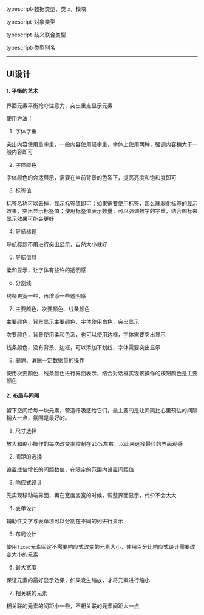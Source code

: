 typescript-数据类型、类 x，模块

typescript-对象类型

typescript-歧义联合类型

typescript-类型别名

---

## UI设计

#### 1. 平衡的艺术

界面元素平衡抢夺注意力，突出重点显示元素

使用方法：

1. 字体字重

突出内容使用重字重，一般内容使用轻字重，字体上使用两种，强调内容稍大于一般内容即可

2. 字体颜色

字体颜色的合适展示，需要在当前背景的色系下，提高亮度和饱和度即可

3. 标签值

标签名称可以去掉，显示标签值即可；如果需要使用标签，那么就弱化标签的显示效果，突出显示标签值；使用标签值表示数量，可以强调数字的字重，结合图标来显示效果可能会更好

4. 导航标题

导航标题不用进行突出显示，自然大小就好

5. 导航信息

柔和显示，让字体有些许的透明感

6. 分割线

线条更宽一些，再增添一些透明感

7. 主要颜色、次要颜色、线条颜色

主要颜色，背景显示主要颜色、字体使用白色，突出显示

次要颜色，背景使用柔和色系，也可以使用边框，字体需要突出显示

线条颜色，没有背景、边框，可以添加下划线，字体需要突出显示

8. 删除、消除一定数据量的操作

使用次要颜色、线条颜色进行界面表示，结合对话框实现该操作的按钮颜色是主要颜色

#### 2. 布局与间隔

留下空间给每一块元素，营造呼吸感给它们，最主要的是让间隔比心里预估的间隔稍大一点，氛围是最好的。

1. 尺寸选择

放大和缩小操作的每次改变率控制在25%左右，以此来选择最佳的界面观感

2. 间距的选择

设置成倍增长的间距数值，在限定的范围内设置间距值

3. 响应式设计

先实现移动端界面，再在宽度变宽的时候，调整界面显示，代价不会太大

4. 表单设计

辅助性文字与表单项可以分割在不同的列进行显示

5. 布局设计

使用`fixed`元素固定不需要响应式改变的元素大小，使用百分比响应式设计需要改变大小的元素

6. 最大宽度

保证元素的最好显示效果，如果发生缩放，才将元素进行缩小

7. 相关联的元素

相关联的元素的间距小一些，不相关联的元素间距大一点
